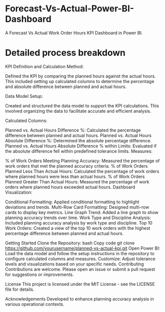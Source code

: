 # Forecast-Vs-Actual-Power-BI-Dashboard
A Forecast Vs Actual Work Order Hours KPI Dashboard in Power BI.

# Detailed process breakdown
KPI Definition and Calculation Method:

Defined the KPI by comparing the planned hours against the actual hours. This included setting up calculated columns to determine the percentage and absolute difference between planned and actual hours.

Data Model Setup:

Created and structured the data model to support the KPI calculations. This involved organizing the data to facilitate accurate and efficient analysis.

Calculated Columns:

Planned vs. Actual Hours Difference %: Calculated the percentage difference between planned and actual hours.
Planned vs. Actual Hours Absolute Difference %: Determined the absolute percentage difference.
Planned vs. Actual Hours Absolute Difference % within Limits: Evaluated if the absolute difference fell within predefined tolerance limits.
Measures:

% of Work Orders Meeting Planning Accuracy: Measured the percentage of work orders that met the planned accuracy criteria.
% of Work Orders Planned Less Than Actual Hours: Calculated the percentage of work orders where planned hours were less than actual hours.
% of Work Orders Planned Greater Than Actual Hours: Measured the percentage of work orders where planned hours exceeded actual hours.
Dashboard Visualization:

Conditional Formatting: Applied conditional formatting to highlight deviations and trends.
Multi-Row Card Formatting: Designed multi-row cards to display key metrics.
Line Graph Trend: Added a line graph to show planning accuracy trends over time.
Work Type and Discipline Analysis: Included planning accuracy analysis by work type and discipline.
Top 10 Work Orders: Created a view of the top 10 work orders with the highest percentage difference between planned and actual hours.

Getting Started
Clone the Repository:
bash
Copy code
git clone https://github.com/yourusername/planned-vs-actual-kpi.git
Open Power BI:
Load the data model and follow the setup instructions in the repository to configure calculated columns and measures.
Customize:
Adjust tolerance levels and visualizations based on your specific needs.
Contributing
Contributions are welcome. Please open an issue or submit a pull request for suggestions or improvements.

License
This project is licensed under the MIT License - see the LICENSE file for details.

Acknowledgements
Developed to enhance planning accuracy analysis in various operational contexts.
